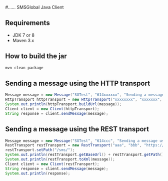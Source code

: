 #...... SMSGlobal Java Client

## Requirements

- JDK 7 or 8
- Maven 3.x

## How to build the jar

```bash
mvn clean package
```

## Sending a message using the HTTP transport

```java
Message message = new Message("SGTest", "614xxxxxx", "Sending a message using the HTTP transport");
HttpTransport httpTransport = new HttpTransport("xxxxxxxx", "xxxxxxx", "https://www.smsglobal.com/http-api.php");
System.out.println(httpTransport.buildUrl(message));
Client client = new Client(httpTransport);
String response = client.sendMessage(message);
```````

## Sending a message using the REST transport

```java
Message message = new Message("SGTest", "614ccc", "Sending a message using the REST transport");
RestTransport restTransport = new RestTransport("aaa", "bbb", "https://api.smsglobal.com:443/v2");
restTransport.setPath("/sms/");
System.out.println(restTransport.getBaseUrl() + restTransport.getPath());
System.out.println(restTransport.toXml(message));
Client client = new Client(restTransport);
String response = client.sendMessage(message);
System.out.println(response);
```
